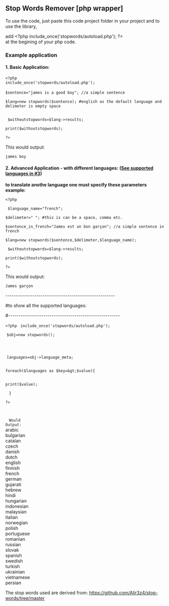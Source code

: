 <body style=""><h2>Stop Words Remover [php wrapper]</h2><p>
</p><p>To use the code, just paste this code project folder in your project and to use the library,
</p><p> add &lt;?php include_once('stopwords/autoload.php'); ?&gt; <br> at the begining of your php code.</p><p></p><h3>Example application</h3><p></p><h4>1. Basic Application: </h4><p><code>&lt;?php </code><br><code>include_once('stopwords/autoload.php');</code><br>  <br> <code>$sentence="james is a good boy"; //a simple sentence  </code></p><p><code>$lang=new stopwords($sentence); #english as the default language and delimeter is empty space
 </code></p> <p><code> $withoutstopwords=$lang-&gt;results;</code></p><p><code>print($withoutstopwords);</code></p><p><code>?&gt; </code> <br></p><p> This would output:</p><p><code>james boy</code></p><p></p><p></p><h4>2. Advanced Application - with different languages: (<a href="#langs">See supported languages in #3</a>) </h4><p><b>to translate anothe language one must specify these parameters example: 
	</b></p><code>&lt;?php </code> <p><code> $language_name="french";</code></p><p><code>$delimeter=" "; #this is can be a space, comma etc.</code></p><p> <code>$sentence_in_french="James est un bon garçon"; //a simple sentence in french  </code> </p><p><code>$lang=new stopwords($sentence,$delimeter,$language_name);</code> </p><p><code> $withoutstopwords=$lang-&gt;results;</code></p><p><code>print($withoutstopwords);</code></p><p><code>?&gt; </code> </p><p> This would output:</p><p><code>James garçon</code></p><p></p><p></p><p>-----------------------------------------------------</p><p>#to show all the supported languages:</p><p>#------------------------------------------------------</p><code>&lt;?php </code> <code>include_once('stopwords/autoload.php');</code><br><p><code id="langs" style="padding:4px;">$obj=new stopwords();</code></p><p><code id="langs" style="padding:4px;">

$languages=$obj-&gt;language_meta;</code></p><p><code id="langs" style="padding:4px;">
foreach($languages as $key=&gt;$value){</code></p><p><code id="langs" style="padding:4px;">
	print($value);</code></p><p><code id="langs" style="padding:4px;">
}
</code><p><code>?&gt; </code> </p><p><code id="langs" style="padding:4px;">
</code></p><p><code id="langs" style="padding:4px;"> Would Output:</code><br>arabic<br>bulgarian<br>catalan<br>czech<br>danish<br>dutch<br>english<br>finnish<br>french<br>german<br>gujarati<br>hebrew<br>hindi<br>hungarian<br>indonesian<br>malaysian<br>italian<br>norwegian<br>polish<br>portuguese<br>romanian<br>russian<br>slovak<br>spanish<br>swedish<br>turkish<br>ukrainian<br>vietnamese<br>persian<br></p><p> </p><p>The stop words used are derived from: <a href="https://github.com/Alir3z4/stop-words/tree/master" target="_blank">https://github.com/Alir3z4/stop-words/tree/master</a></p></body>

